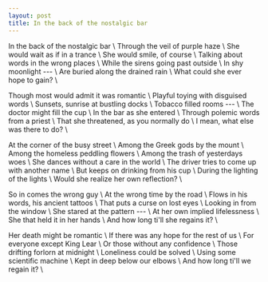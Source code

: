 ```yaml
---
layout: post
title: In the back of the nostalgic bar
---
```


In the back of the nostalgic bar \\
Through the veil of purple haze \\
She would wait as if in a trance \\
She would smile, of course \\
Talking about words in the wrong places \\
While the sirens going past outside \\
In shy moonlight --- \\
Are buried along the drained rain \\
What could she ever hope to gain? \\

Though most would admit it was romantic \\
Playful toying with disguised words \\
Sunsets, sunrise at bustling docks \\
Tobacco filled rooms --- \\
The doctor might fill the cup \\
In the bar as she entered \\
Through polemic words from a priest \\
That she threatened, as you normally do \\
I mean, what else was there to do? \\

At the corner of the busy street \\
Among the Greek gods by the mount \\
Among the homeless peddling flowers \\
Among the trash of yesterdays woes \\
She dances without a care in the world \\
The driver tries to come up with another name \\
But keeps on drinking from his cup \\
During the lighting of the lights \\
Would she realize her own reflection? \\

So in comes the wrong guy \\
At the wrong time by the road \\
Flows in his words, his ancient tattoos \\
That puts a curse on lost eyes \\
Looking in from the window \\
She stared at the pattern --- \\
At her own implied lifelessness \\
She that held it in her hands \\
And how long ti'll she regains it? \\

Her death might be romantic \\
If there was any hope for the rest of us \\
For everyone except King Lear \\
Or those without any confidence \\
Those drifting forlorn at midnight \\
Loneliness could be solved \\
Using some scientific machine \\
Kept in deep below our elbows \\
And how long ti'll we regain it? \\

